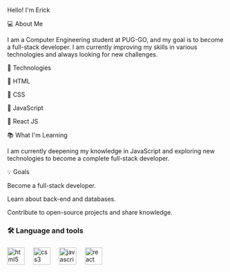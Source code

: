 Hello! I'm Erick

💻 About Me

I am a Computer Engineering student at PUG-GO, and my goal is to become a full-stack developer. I am currently improving my skills in various technologies and always looking for new challenges.

🚀 Technologies

🔖 HTML

🔖 CSS

🔖 JavaScript

🔖 React JS

📚 What I'm Learning

I am currently deepening my knowledge in JavaScript and exploring new technologies to become a complete full-stack developer.

💡 Goals

Become a full-stack developer.

Learn about back-end and databases.

Contribute to open-source projects and share knowledge.

###

###

<h3 align="left">🛠 Language and tools</h3>

###

<div align="left">
  <img src="https://cdn.jsdelivr.net/gh/devicons/devicon/icons/html5/html5-original.svg" height="40" alt="html5 logo"  />
  <img width="12" />
  <img src="https://cdn.jsdelivr.net/gh/devicons/devicon/icons/css3/css3-original.svg" height="40" alt="css3 logo"  />
  <img width="12" />
  <img src="https://cdn.jsdelivr.net/gh/devicons/devicon/icons/javascript/javascript-original.svg" height="40" alt="javascript logo"  />
  <img width="12" />
  <img src="https://cdn.jsdelivr.net/gh/devicons/devicon/icons/react/react-original.svg" height="40" alt="react logo"  />
</div>

###
